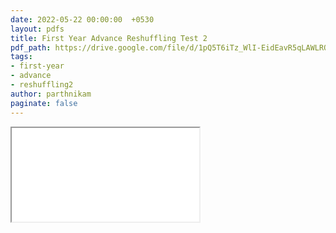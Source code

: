 ```yaml
---
date: 2022-05-22 00:00:00  +0530
layout: pdfs
title: First Year Advance Reshuffling Test 2
pdf_path: https://drive.google.com/file/d/1pQ5T6iTz_WlI-EidEavR5qLAWLRQ7VS_/preview?usp=sharing
tags: 
- first-year
- advance
- reshuffling2
author: parthnikam
paginate: false
---
```


<iframe class="embed-pdf" src="{{ page.pdf_path }}#toolbar=0" seamless="seamless" scrolling="no" style="overflow:hidden"></iframe>
